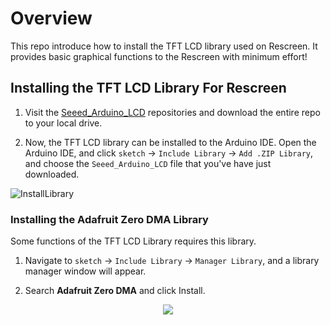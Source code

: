 # Overview

This repo introduce how to install the TFT LCD library used on Rescreen. It provides basic graphical functions to the Rescreen with minimum effort!

## Installing the TFT LCD Library For Rescreen

1. Visit the [Seeed_Arduino_LCD](https://github.com/Seeed-Studio/Seeed_Arduino_LCD/tree/compatible) repositories and download the entire repo to your local drive.

2. Now, the TFT LCD library can be installed to the Arduino IDE. Open the Arduino IDE, and click `sketch` -> `Include Library` -> `Add .ZIP Library`, and choose the `Seeed_Arduino_LCD` file that you've have just downloaded.

![InstallLibrary](https://files.seeedstudio.com/wiki/Wio-Terminal/img/Xnip2019-11-21_15-50-13.jpg)

### Installing the Adafruit Zero DMA Library

Some functions of the TFT LCD Library requires this library.

1. Navigate to `sketch` -> `Include Library` -> `Manager Library`, and a library manager window will appear.

2. Search **Adafruit Zero DMA** and click Install.

<div align=center><img src="https://files.seeedstudio.com/wiki/Wio-Terminal/img/Xnip2019-12-16_09-19-28.jpg"/></div>
